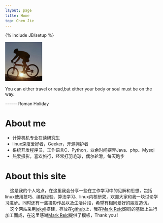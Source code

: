 ```yaml
---
layout: page 
title: Home
top: Chen Jie
---
```


{% include JB/setup %}

<img class='inset right' src='/files/pic/headpic01.jpg' title='' alt='' width='120px' />
    
<p class='proverb_1'>You can either travel or read,but either your body or soul must be on the way.</p>
<p class='proverb_2'> ------ Roman Holiday </p>

About me
========
* 计算机机专业在读研究生
* linux深度爱好者，Geeker，开源拥护者
* 系统开发程序员，工作语言C、Python，业余时间摆弄Java、php、Mysql
* 热爱摄影，喜欢旅行，经常打羽毛球，偶尔轮滑，每天跑步

About this site
==========
&nbsp;&nbsp;&nbsp;&nbsp;这是我的个人站点，在这里我会分享一些在工作学习中的见解和思想，包括linux使用技巧、编程经验、算法学习、linux内核研究，欢迎大家和我一块讨论学习进步。同时还有一些摄影作品以及生活片段，希望有相同爱好的朋友造访。    
&nbsp;&nbsp;&nbsp;&nbsp;这个网站采用[jekyll](https://github.com/mreid/jekyll/)搭建，存放在[github](https://github.com/)上，我在[Mark Reid](http://mark.reid.name/)源码的基础上进行加工而成，在这里感谢[Mark Reid](http://mark.reid.name/)提供了模板，Thank you ! 

